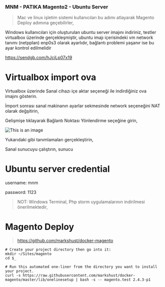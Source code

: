 ### MNM - PATIKA Magento2 - Ubuntu Server 

> Mac ve linux işletim sistemi kullanıcıları bu adımı atlayarak Magento Deploy adımına geçebilirler,

Windows kullanıcıları için oluşturulan ubuntu server imajını indiriniz, testler virtualbox üzerinde gerçekleşmiştir, ubuntu imajı içerisindeki vm network tanımı (netpplan) enp0s3 olarak ayarlıdır, bağlantı problemi yaşanır ise bu ayar kontrol edilmelidir

https://sendgb.com/hJcjLp07x19


# Virtualbox import ova

Virtualbox üzerinde Sanal cihazı içe aktar seçeneği ile indirdiğiniz ova imajını gösterin.

İmport sonrası sanal makinanın ayarlar sekmesinde network seçeneğini NAT olarak değşitirin,

Gelişmişe tıklayarak Bağlantı Noktası Yönlendirme seçeğine girin,

![This is an image](https://i.ibb.co/bHMGkQ0/Screen-Shot-2021-11-24-at-15-43-10.png)

Yukarıdaki gibi tanımlamaları gerçekleştirin,

Sanal sunucuyu çalıştırın, sunucu 


# Ubuntu server credential

username: mnm

password: 1123


> NOT: Windows Terminal, Php storm uygulamalarının indirilmesi önerilmektedir,

# Magento Deploy

> https://github.com/markshust/docker-magento

```
# Create your project directory then go into it:
mkdir ~/Sites/magento
cd $_

# Run this automated one-liner from the directory you want to install your project.
curl -s https://raw.githubusercontent.com/markshust/docker-magento/master/lib/onelinesetup | bash -s -- magento.test 2.4.3-p1
```


